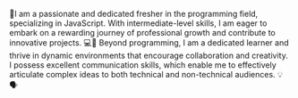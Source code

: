 👋I am a passionate and dedicated fresher in the programming field, specializing in JavaScript. With intermediate-level skills, I am eager  to embark on a rewarding journey of professional growth and contribute to innovative projects. 💻🌟
Beyond programming, I am a  dedicated learner and thrive in dynamic environments that encourage collaboration and creativity. I possess excellent   communication skills, which enable me to effectively articulate complex ideas to both technical and non-technical audiences. 💡🗣️


